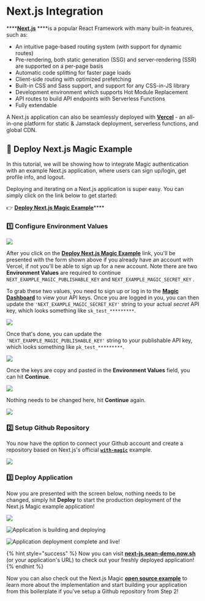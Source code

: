 # Next.js Integration

\*\*\*\*[**Next.js**](https://nextjs.org/) ****is a popular React Framework with many built-in features, such as:

* An intuitive page-based routing system \(with support for dynamic routes\)
* Pre-rendering, both static generation \(SSG\) and server-rendering \(SSR\) are supported on a per-page basis
* Automatic code splitting for faster page loads
* Client-side routing with optimized prefetching
* Built-in CSS and Sass support, and support for any CSS-in-JS library
* Development environment which supports Hot Module Replacement
* API routes to build API endpoints with Serverless Functions
* Fully extendable

A Next.js application can also be seamlessly deployed with [**Vercel**](https://vercel.com/) - an all-in-one platform for static & Jamstack deployment, serverless functions, and global CDN. 

## 🚀 Deploy Next.js Magic Example

In this tutorial, we will be showing how to integrate Magic authentication with an example Next.js application, where users can sign up/login, get profile info, and logout.

Deploying and iterating on a Next.js application is super easy. You can simply click on the link below to get started:

👉 [**Deploy Next.js Magic Example**](https://vercel.com/new/project?template=https://github.com/zeit/next.js/tree/canary/examples/with-magic)\*\*\*\*

### 1️⃣ Configure Environment Values

![](../.gitbook/assets/screen-shot-2020-04-22-at-9.06.19-pm.png)

After you click on the [**Deploy Next.js Magic Example**](https://vercel.com/new/project?template=https://github.com/zeit/next.js/tree/canary/examples/with-magic) link, you'll be presented with the form shown above if you already have an account with Vercel, if not you'll be able to sign up for a new account. Note there are two **Environment Values** are required to continue `NEXT_EXAMPLE_MAGIC_PUBLISHABLE_KEY` and `NEXT_EXAMPLE_MAGIC_SECRET_KEY` .

To grab these two values, you need to sign up or log in to the [**Magic Dashboard**](https://dashboard.magic.link/) to view your API keys. Once you are logged in you, you can then update the `'NEXT_EXAMPLE_MAGIC_SECRET_KEY'` string to your actual _secret_ API key, which looks something like `sk_test_*********`.

![](../.gitbook/assets/image.png)

Once that's done, you can update the `'NEXT_EXAMPLE_MAGIC_PUBLISHABLE_KEY'` string to your publishable API key, which looks something like `pk_test_*********`.

![](../.gitbook/assets/image%20%282%29.png)

Once the keys are copy and pasted in the **Environment Values** field, you can hit **Continue**.

![](../.gitbook/assets/screen-shot-2020-04-22-at-9.14.18-pm%20%281%29.png)

Nothing needs to be changed here, hit **Continue** again.

![](../.gitbook/assets/screen-shot-2020-04-22-at-9.15.55-pm.png)

### 2️⃣ Setup Github Repository

You now have the option to connect your Github account and create a repository based on Next.js's official [**`with-magic`**](https://github.com/zeit/next.js/tree/canary/examples/with-magic) example.

![](../.gitbook/assets/screen-shot-2020-04-22-at-9.17.15-pm.png)

### 3️⃣ Deploy Application

Now you are presented with the screen below, nothing needs to be changed, simply hit **Deploy** to start the production deployment of the Next.js Magic example application!

![](../.gitbook/assets/screen-shot-2020-04-22-at-9.17.42-pm.png)

![Application is building and deploying](../.gitbook/assets/screen-shot-2020-04-22-at-9.18.13-pm.png)

![Application deployment complete and live!](../.gitbook/assets/screen-shot-2020-04-22-at-9.23.56-pm.png)

{% hint style="success" %}
Now you can visit [**next-js.sean-demo.now.sh**](https://next-js.sean-demo.now.sh/) \(or your application's URL\) to check out your freshly deployed application!
{% endhint %}

Now you can also check out the Next.js Magic [**open source example**](https://github.com/zeit/next.js/tree/canary/examples/with-magic) to learn more about the implementation and start building your application from this boilerplate if you've setup a Github repository from Step 2!

